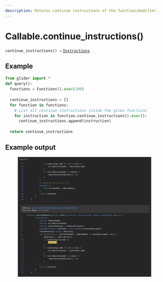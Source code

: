 ```yaml
---
description: Returns continue instructions of the function/modifier.
---
```


# Callable.continue\_instructions()

`continue_instructions() →` [`Instructions`](../instructions/)

## Example

```python
from glider import *
def query():
  functions = Functions().exec(100)

  continue_instructions = []
  for function in functions:
    # List all continue instructions inside the given functions
    for instruction in function.continue_instructions().exec():
      continue_instructions.append(instruction)

  return continue_instructions
```

## Example output

<figure><img src="../../.gitbook/assets/image (2) (1) (1) (1) (1) (1) (1).png" alt=""><figcaption></figcaption></figure>
